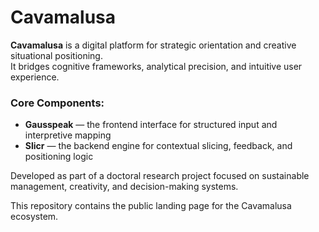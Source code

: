 # Cavamalusa

**Cavamalusa** is a digital platform for strategic orientation and creative situational positioning.  
It bridges cognitive frameworks, analytical precision, and intuitive user experience.

### Core Components:
- **Gausspeak** — the frontend interface for structured input and interpretive mapping
- **Slicr** — the backend engine for contextual slicing, feedback, and positioning logic

Developed as part of a doctoral research project focused on sustainable management, creativity, and decision-making systems.

This repository contains the public landing page for the Cavamalusa ecosystem.
